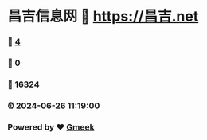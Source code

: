# 昌吉信息网 :link: https://昌吉.net 
### :page_facing_up: [4](https://昌吉.net/tag.html) 
### :speech_balloon: 0 
### :hibiscus: 16324 
### :alarm_clock: 2024-06-26 11:19:00 
### Powered by :heart: [Gmeek](https://github.com/Meekdai/Gmeek)

